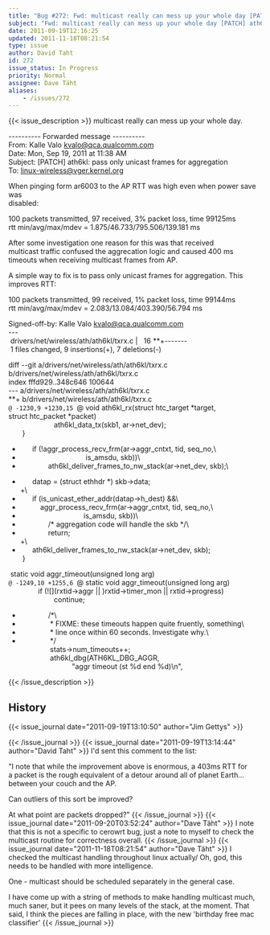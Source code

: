 ```yaml
---
title: "Bug #272: Fwd: multicast really can mess up your whole day [PATCH] ath6kl: pass only unicast frames for aggregation"
subject: "Fwd: multicast really can mess up your whole day [PATCH] ath6kl: pass only unicast frames for aggregation"
date: 2011-09-19T12:16:25
updated: 2011-11-18T08:21:54
type: issue
author: David Taht
id: 272
issue_status: In Progress
priority: Normal
assignee: Dave Täht
aliases:
    - /issues/272
---
```


{{< issue_description >}}
multicast really can mess up your whole day.

---------- Forwarded message ----------\
From: Kalle Valo <kvalo@qca.qualcomm.com>\
Date: Mon, Sep 19, 2011 at 11:38 AM\
Subject: \[PATCH\] ath6kl: pass only unicast frames for aggregation\
To: linux-wireless@vger.kernel.org

When pinging form ar6003 to the AP RTT was high even when power save
was\
disabled:

100 packets transmitted, 97 received, 3% packet loss, time 99125ms\
rtt min/avg/max/mdev = 1.875/46.733/795.506/139.181 ms

After some investigation one reason for this was that received\
multicast traffic confused the aggrecation logic and caused 400 ms\
timeouts when receiving multicast frames from AP.

A simple way to fix is to pass only unicast frames for aggregation.
This\
improves RTT:

100 packets transmitted, 99 received, 1% packet loss, time 99144ms\
rtt min/avg/max/mdev = 2.083/13.084/403.390/56.794 ms

Signed-off-by: Kalle Valo <kvalo@qca.qualcomm.com>\
---\
 drivers/net/wireless/ath/ath6kl/txrx.c |   16 **+-------\
 1 files changed, 9 insertions(+), 7 deletions(-)

diff --git a/drivers/net/wireless/ath/ath6kl/txrx.c\
b/drivers/net/wireless/ath/ath6kl/txrx.c\
index fffd929..348c646 100644\
--- a/drivers/net/wireless/ath/ath6kl/txrx.c\
**+ b/drivers/net/wireless/ath/ath6kl/txrx.c\
`@ -1230,9 +1230,15 `@ void ath6kl\_rx(struct htc\_target \*target,\
struct htc\_packet \*packet)\
                       ath6kl\_data\_tx(skb1, ar-&gt;net\_dev);\
       }

-       if (!aggr\_process\_recv\_frm(ar-&gt;aggr\_cntxt, tid, seq\_no,\
-                                  is\_amsdu, skb))\
-               ath6kl\_deliver\_frames\_to\_nw\_stack(ar-&gt;net\_dev,
skb);\
+       datap = (struct ethhdr \*) skb-&gt;data;\
+\
+       if (is\_unicast\_ether\_addr(datap-&gt;h\_dest) &&\
+           aggr\_process\_recv\_frm(ar-&gt;aggr\_cntxt, tid, seq\_no,\
+                                 is\_amsdu, skb))\
+               /\* aggregation code will handle the skb \*/\
+               return;\
+\
+       ath6kl\_deliver\_frames\_to\_nw\_stack(ar-&gt;net\_dev, skb);\
 }

 static void aggr\_timeout(unsigned long arg)\
`@ -1249,10 +1255,6 `@ static void aggr\_timeout(unsigned long arg)\
               if (![](rxtid->aggr || )rxtid-&gt;timer\_mon ||
rxtid-&gt;progress)\
                       continue;

-               /\*\
-                \* FIXME: these timeouts happen quite fruently,
something\
-                \* line once within 60 seconds. Investigate why.\
-                \*/\
               stats-&gt;num\_timeouts++;\
               ath6kl\_dbg(ATH6KL\_DBG\_AGGR,\
                          "aggr timeout (st %d end %d)\\n",


{{< /issue_description >}}

## History
{{< issue_journal date="2011-09-19T13:10:50" author="Jim Gettys" >}}

{{< /issue_journal >}}
{{< issue_journal date="2011-09-19T13:14:44" author="David Taht" >}}
I'd sent this comment to the list:

"I note that while the improvement above is enormous, a 403ms RTT for\
a packet is the rough equivalent of a detour around all of planet
Earth...\
between your couch and the AP.

Can outliers of this sort be improved?

At what point are packets dropped?"
{{< /issue_journal >}}
{{< issue_journal date="2011-09-20T03:52:24" author="Dave Täht" >}}
I note that this is not a specific to cerowrt bug, just a note to myself
to check the multicast routine for correctness overall.
{{< /issue_journal >}}
{{< issue_journal date="2011-11-18T08:21:54" author="Dave Täht" >}}
I checked the multicast handling throughout linux actually/ Oh, god,
this needs to be handled with more intelligence.

One - multicast should be scheduled separately in the general case.

I have come up with a string of methods to make handling multicast much,
much saner, but it pees on many levels of the stack, at the moment. That
said, I think the pieces are falling in place, with the new 'birthday
free mac classifier'
{{< /issue_journal >}}

